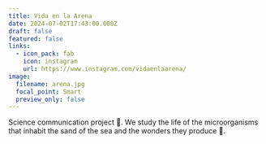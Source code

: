 ```yaml
---
title: Vida en la Arena
date: 2024-07-02T17:43:00.000Z
draft: false
featured: false
links:
  - icon_pack: fab
    icon: instagram
    url: https://www.instagram.com/vidaenlaarena/
image:
  filename: arena.jpg
  focal_point: Smart
  preview_only: false
---
```

Science communication project 🧬. We study the life of the microorganisms that inhabit the sand of the sea and the wonders they produce 🌊.

